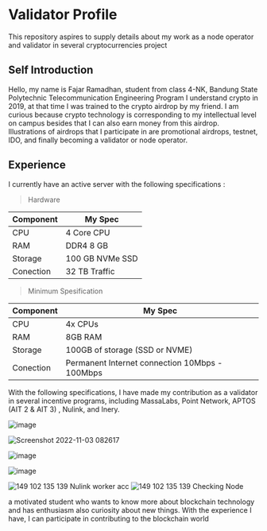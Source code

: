 # Validator Profile
This repository aspires to supply details about my work as a node operator and validator in several cryptocurrencies project

## Self Introduction 
Hello, my name is Fajar Ramadhan, student from class 4-NK, Bandung State Polytechnic Telecommunication Engineering Program I understand crypto in 2019, at that time I was trained to the crypto airdrop by my friend. I am curious because crypto technology is corresponding to my intellectual level on campus besides that I can also earn money from this airdrop. Illustrations of airdrops that I participate in are promotional airdrops, testnet, IDO, and finally becoming a validator or node operator.

## Experience
I currently have an active server with the following specifications :

> Hardware

|  Component |  My Spec |
| ------------ | ------------ |
| CPU  | 4 Core CPU  |
| RAM | DDR4 8 GB  |
| Storage  | 100 GB NVMe SSD |
| Conection | 32 TB Traffic |

> Minimum Spesification

|  Component |  My Spec |
| ------------ | ------------ |
| CPU  | 4x CPUs  |
| RAM | 8GB RAM  |
| Storage  | 100GB of storage (SSD or NVME) |
| Conection | Permanent Internet connection 10Mbps - 100Mbps | 

With the following specifications, I have made my contribution as a validator in several incentive programs, including MassaLabs, Point Network, APTOS (AIT 2 & AIT 3) , Nulink, and Inery.

![image](https://user-images.githubusercontent.com/91620434/199631879-d15d2d49-976a-4f0b-bbae-bdfd338dc80c.png)

![Screenshot 2022-11-03 082617](https://user-images.githubusercontent.com/91620434/199631994-a0f86d31-9f94-4cc0-ae10-477f11b4068a.jpg)

![image](https://user-images.githubusercontent.com/91620434/199632093-8f25d74b-9c79-4d61-884d-73225c820ac6.png)

![image](https://user-images.githubusercontent.com/91620434/199632221-7dd5d22d-3063-43de-80a4-bd0fccf95052.png)

![149 102 135 139 Nulink worker acc](https://user-images.githubusercontent.com/91620434/199632329-1c71cd40-d92a-47ba-b804-a4887fadeacb.png)
![149 102 135 139 Checking Node](https://user-images.githubusercontent.com/91620434/199632331-11340377-e45d-431a-a0a6-fe7f24f7234e.png)

a motivated student who wants to know more about blockchain technology and has enthusiasm also curiosity about new things. With the experience I have, I can participate in contributing to the blockchain world
